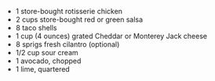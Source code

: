 - 1 store-bought rotisserie chicken
- 2 cups store-bought red or green salsa
- 8 taco shells
- 1 cup (4 ounces) grated Cheddar or Monterey Jack cheese
- 8 sprigs fresh cilantro (optional)
- 1/2 cup sour cream
- 1 avocado, chopped
- 1 lime, quartered
